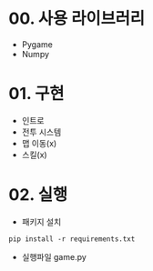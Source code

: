 # 00. 사용 라이브러리
- Pygame
- Numpy

# 01. 구현
- 인트로
- 전투 시스템
- 맵 이동(x)
- 스킬(x)

# 02. 실행

- 패키지 설치
```
pip install -r requirements.txt
```

- 실행파일
game.py
